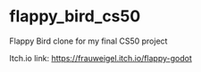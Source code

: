 # flappy_bird_cs50
Flappy Bird clone for my final CS50 project

Itch.io link: https://frauweigel.itch.io/flappy-godot
